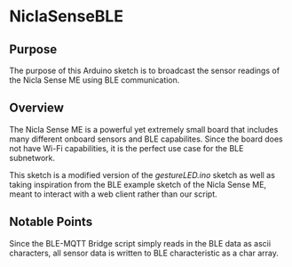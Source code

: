 # NiclaSenseBLE

## Purpose

The purpose of this Arduino sketch is to broadcast the sensor readings of the Nicla Sense ME using BLE communication.

## Overview

The Nicla Sense ME is a powerful yet extremely small board that includes many different onboard sensors and BLE capabilites. Since the board does not have Wi-Fi capabilities, it is the perfect use case for the BLE subnetwork.

This sketch is a modified version of the *gestureLED.ino* sketch as well as taking inspiration from the BLE example sketch of the Nicla Sense ME, meant to interact with a web client rather than our script.

## Notable Points

Since the BLE-MQTT Bridge script simply reads in the BLE data as ascii characters, all sensor data is written to BLE characteristic as a char array.
